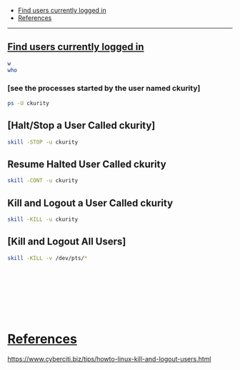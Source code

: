 - [Find users currently logged in](#find-users-currently-logged-in)
- [References](#references)

-------------------------------------------

## [Find users currently logged in](#find-users-currently-logged-in)
```sh
w
who
```

### [see the processes started by the user named ckurity]
```sh
ps -U ckurity
```

## [Halt/Stop a User Called ckurity]
```sh
skill -STOP -u ckurity
```

## Resume Halted User Called ckurity
```sh
skill -CONT -u ckurity
```

## Kill and Logout a User Called ckurity
```sh
skill -KILL -u ckurity
```

## [Kill and Logout All Users]
```sh
skill -KILL -v /dev/pts/* 
```

## 
```sh

```

## 
```sh

```

## 
```sh

```

## 
```sh

```

# [References](#references-1)

https://www.cyberciti.biz/tips/howto-linux-kill-and-logout-users.html